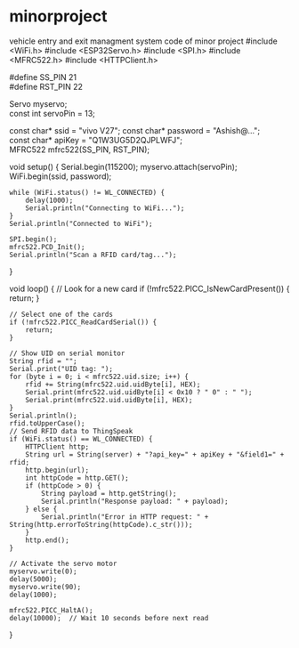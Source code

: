 # minorproject
vehicle entry and exit managment system
  code of minor project
#include <WiFi.h>
#include <ESP32Servo.h>
#include <SPI.h>
#include <MFRC522.h>
#include <HTTPClient.h>

#define SS_PIN 21  
#define RST_PIN 22  

Servo myservo;  
const int servoPin = 13;  

const char* ssid = "vivo V27"; 
const char* password = "Ashish@...";     
const char* apiKey = "Q1W3UG5D2QJPLWFJ";  
MFRC522 mfrc522(SS_PIN, RST_PIN); 

void setup() {
    Serial.begin(115200); 
    myservo.attach(servoPin);  
    WiFi.begin(ssid, password);  

    while (WiFi.status() != WL_CONNECTED) {
        delay(1000);
        Serial.println("Connecting to WiFi...");
    }
    Serial.println("Connected to WiFi");

    SPI.begin();        
    mfrc522.PCD_Init(); 
    Serial.println("Scan a RFID card/tag...");
}

void loop() {
    // Look for a new card
    if (!mfrc522.PICC_IsNewCardPresent()) {
        return;
    }

    // Select one of the cards
    if (!mfrc522.PICC_ReadCardSerial()) {
        return;
    }

    // Show UID on serial monitor
    String rfid = "";
    Serial.print("UID tag: ");
    for (byte i = 0; i < mfrc522.uid.size; i++) {
        rfid += String(mfrc522.uid.uidByte[i], HEX);
        Serial.print(mfrc522.uid.uidByte[i] < 0x10 ? " 0" : " ");
        Serial.print(mfrc522.uid.uidByte[i], HEX);
    }
    Serial.println();
    rfid.toUpperCase();    
    // Send RFID data to ThingSpeak
    if (WiFi.status() == WL_CONNECTED) {
        HTTPClient http;
        String url = String(server) + "?api_key=" + apiKey + "&field1=" + rfid;
        http.begin(url);
        int httpCode = http.GET();
        if (httpCode > 0) {
            String payload = http.getString();
            Serial.println("Response payload: " + payload);
        } else {
            Serial.println("Error in HTTP request: " + String(http.errorToString(httpCode).c_str()));
        }
        http.end();
    }

    // Activate the servo motor
    myservo.write(0);  
    delay(5000);       
    myservo.write(90);   
    delay(1000);        

    mfrc522.PICC_HaltA();
    delay(10000);  // Wait 10 seconds before next read
}

